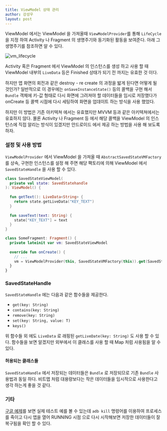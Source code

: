 ```yaml
---
title: ViewModel 상태 관리
author: 강성우
layout: post
---
```


ViewModel 에서는 ViewModel 을 가져올때 `ViewModelProvider`를 통해 `LifeCycle` 을 지정 하여 Activity 나 Fragment 의 생명주기와 동기화된 활동을 보여준다. 아래 그 생명주기를 참조하면 알 수 있다. 

![vm_lifecycle](/blog/assets/images/viewmodel-lifecycle.png)

Activity 혹은 Fragment 에서 ViewModel 의 인스턴스를 생성 하고 사용 할 때 ViewModel 내부의 `LiveData` 등은 Finished 상태가 되기 전 까지는 유효한 것 이다. 

하지만 앱 화면의 회전과 같은 destroy - re create 의 과정을 밟게 된다면 어떻게 될 것인가? 일반적으로 이 경우에는 `onSaveInstanceState()` 등의 콜백을 구현 해서 `Bundle` 객체에 키-값 형태로 다시 화면에 그려져야 할 데이터들을 임시로 저장했다가 onCreate 등 콜백 시점에 다시 세팅하여 화면을 업데이트 하는 방식을 사용 했었다.

하지만 이 방법은 기존 아키텍쳐 에서는 유효했지만 MVVM 등과 같은 아키텍쳐에서는 유효하지 않다. 몰론 Activity 나 Fragment 등 에서 해당 콜백을 ViewModel 의 인스턴스에 직접 알리는 방식이 있겠지만 안드로이드 에서 제공 하는 방법을 사용 해 보도록 하자. 

### 설정 및 사용 방법

`ViewModelProvider` 에서 ViewModel 을 가져올 때 `AbstractSavedStateVMFactory` 를 상속, 구현한 인스턴스를 설정 해 주면 해당 팩토리에 의해 ViewModel 에서 `SavedStateHandle` 을 사용 할 수 있다. 

```kotlin
class SavedStateViewModel(
  private val state: SavedStatehandle
): ViewModel() {
  
  fun getText(): LiveData<String> {
    return state.getLiveData("KEY_TEXT")
  }
  
  fun saveText(text: String) {
    state["KEY_TEXT"] = text
  }
}

class SomeFragment: Fragment() {
  private lateinit var vm: SavedStateViewModel
  
  override fun onCreate() {
    // ...
    vm = ViewModelProvider(this, SavedStateVMFactory(this)).get(SavedStateViewModel::class.java)    
  }
}

```

### SavedStateHandle

`SavedStateHandle` 에는 다음과 같은 함수들을 제공한다. 

- `get(key: String)`
- `contains(key: String)`
- `remove(key: String)`
- `set(key: String, value: T)`
- `keys()`

위 함수들 외 에도 `LiveData` 로 래핑된 `getLiveDate(key: String)` 도 사용 할 수 있다. 함수들을 보면 알겠지만 외부에서 이 클래스를 사용 할 때 Map 처럼 사용됨을 알 수 있다. 

#### 허용되는 클래스들 

`SavedStateHandle` 에서 저장되는 데이터들은 `Bundle` 로 저장되므로 기존 `Bundle` 사용법과 동일 하다. 비트맵 처럼 대용량보다는 작은 데이터들을 임시적으로 사용한다고 생각 하는게 좋을 것 같다. 

### 기타

[구글 예제](https://codelabs.developers.google.com/codelabs/android-lifecycles/#6)를 보면 실제 테스트 예를 볼 수 있는데 `adb kill` 명령어를 이용하여 프로세스를 죽이고 다시 앱을 열어 RUNNING 시점 으로 다시 시작해보면 저장한 데이터들이 잘 복구됨을 확인 할 수 있다. 
